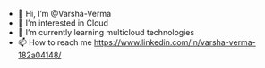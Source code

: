 - 👋 Hi, I’m @Varsha-Verma
- 👀 I’m interested in Cloud
- 🌱 I’m currently learning multicloud technologies
- 📫 How to reach me https://www.linkedin.com/in/varsha-verma-182a04148/

<!---
Varsha-Verma/Varsha-Verma is a ✨ special ✨ repository because its `README.md` (this file) appears on your GitHub profile.
You can click the Preview link to take a look at your changes.
--->
